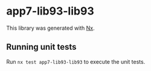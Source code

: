 # app7-lib93-lib93

This library was generated with [Nx](https://nx.dev).

## Running unit tests

Run `nx test app7-lib93-lib93` to execute the unit tests.
